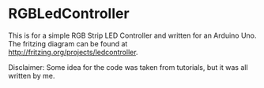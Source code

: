 # RGBLedController
This is for a simple RGB Strip LED Controller and written for an Arduino Uno. 
The fritzing diagram can be found at http://fritzing.org/projects/ledcontroller.

Disclaimer: Some idea for the code was taken from tutorials, but it was all written by me. 
